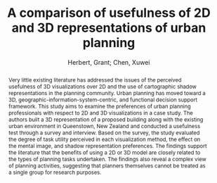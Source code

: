 ---
layout: technique
title: "A comparison of usefulness of 2D and 3D representations of urban planning"
system_type: "False"
technique: "False"
design_study: "False"
evaluation: "True"
data: "False"
analysis: "False"
generation: "False"
curation_and_transformation: "False"
management: "False"
modeling: "False"
urban_analysis: "False"
visualization: "True"
sunlight_access: "True"
wind_ventilation: "False"
view_impact: "False"
energy: "False"
damage_and_disaster_management: "False"
climate: "False"
sound: "False"
property_cadastre: "False"
others: "False"
lookup: "False"
browse: "False"
locate: "False"
explore: "False"
identify: "False"
compare: "False"
summarize: "False"
distribution: "False"
trends: "False"
outliers: "False"
extremes: "False"
features: "False"
target_discovery: "True"
target_access: "True"
spatial_relation: "True"
buildings: "True"
streets: "False"
nature: "False"
uniform_discretization: "False"
structural_subdivision: "True"
univariate: "False"
multivariate: "False"
volumetric: "False"
temporal: "False"
sensing: "False"
statistical: "False"
simulation_based: "False"
learning_based: "False"
surveyed: "False"
site: "False"
block: "True"
multi_block: "True"
city: "True"
va_wo_model: "False"
post_model: "False"
model_integrated: "False"
assisted_models: "False"
overlay: "False"
embedded: "False"
linked: "False"
temporal_jx: "False"
spatial_jx: "False"
filter: "False"
aggregate: "False"
embed: "False"
glyphs: "False"
bar_charts: "False"
scatterplots: "False"
matrix: "False"
parallel_coordinates: "False"
map_2d: "False"
map_3d: "False"
walking: "False"
steering: "False"
selection_based: "False"
manipulation_based: "True"
distortion: "False"
ghosting: "False"
culling: "False"
birds_view: "False"
multi_view: "False"
assisted_steering: "False"
other: "False"
vr_cave: "False"
ar: "False"
desktop: "True"
mobile: "False"
case_study: "False"
user_study: "True"
statistical_evaluation: "False"
expert_interviews: "True"
key: "3LIF3256"
item_type: "journalArticle"
publication_year: "2015"
author: "Herbert, Grant; Chen, Xuwei"
publication_title: "Cartography and Geographic Information Science"
isbn: "nan"
issn: "1523-0406, 1545-0465"
doi: "10.1080/15230406.2014.987694"
url_paper: "http://www.tandfonline.com/doi/full/10.1080/15230406.2014.987694"
abstract_note: "nan"
date_added: "2023-01-29 23:58:24"
date_modified: "2023-01-29 23:58:24"
access_date: "2023-01-29 23:58:24"
pages: "22-32"
num_pages: "nan"
issue: "1"
volume: "42.0"
number_of_volumes: "nan"
journal_abbreviation: "Cartography and Geographic Information Science"
short_title: "nan"
series: "nan"
series_number: "nan"
series_text: "nan"
series_title: "nan"
publisher: "nan"
place: "nan"
language: "en"
rights: "nan"
type: "nan"
archive: "nan"
archive_location: "nan"
library_catalog: "DOI.org (Crossref)"
call_number: "nan"
extra: "nan"
notes: "nan"
link_attachments: "nan"
manual_tags: "nan"
automatic_tags: "nan"
editor: "nan"
series_editor: "nan"
translator: "nan"
contributor: "nan"
attorney_agent: "nan"
book_author: "nan"
cast_member: "nan"
commenter: "nan"
composer: "nan"
cosponsor: "nan"
counsel: "nan"
interviewer: "nan"
producer: "nan"
recipient: "nan"
reviewed_author: "nan"
scriptwriter: "nan"
words_by: "nan"
guest: "nan"
number: "nan"
edition: "nan"
running_time: "nan"
scale: "nan"
medium: "nan"
artwork_size: "nan"
filing_date: "nan"
application_number: "nan"
assignee: "nan"
issuing_authority: "nan"
country: "nan"
meeting_name: "nan"
conference_name: "nan"
court: "nan"
references: "nan"
reporter: "nan"
legal_status: "nan"
priority_numbers: "nan"
programming_language: "nan"
version: "nan"
system: "nan"
code: "nan"
code_number: "nan"
section: "nan"
session: "nan"
committee: "nan"
history: "nan"
legislative_body: "nan"
abstract: "Very little existing literature has addressed the issues of the perceived usefulness of 3D visualizations over 2D and the use of cartographic shadow representations in the planning community. Urban planning has moved toward a 3D, geographic-information-system-centric, and functional decision support framework. This study aims to examine the preferences of urban planning professionals with respect to 2D and 3D visualizations in a case study. The authors built a 3D representation of a proposed building along with the existing urban environment in Queenstown, New Zealand and conducted a usefulness test through a survey and interview. Based on the survey, the study evaluated the degree of task utility perceived in each visualization method, the effect on the mental image, and shadow representation preferences. The findings support the literature that the benefits of using a 2D or 3D model are closely related to the types of planning tasks undertaken. The findings also reveal a complex view of planning activities, suggesting that planners themselves cannot be treated as a single group for research purposes."
---